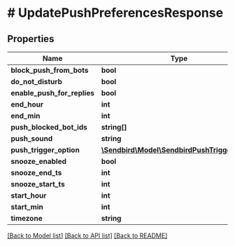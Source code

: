 # # UpdatePushPreferencesResponse

## Properties

Name | Type | Description | Notes
------------ | ------------- | ------------- | -------------
**block_push_from_bots** | **bool** |  | [optional]
**do_not_disturb** | **bool** |  | [optional]
**enable_push_for_replies** | **bool** |  | [optional]
**end_hour** | **int** |  | [optional]
**end_min** | **int** |  | [optional]
**push_blocked_bot_ids** | **string[]** |  | [optional]
**push_sound** | **string** |  | [optional]
**push_trigger_option** | [**\Sendbird\Model\SendbirdPushTriggerOption**](SendbirdPushTriggerOption.md) |  | [optional]
**snooze_enabled** | **bool** |  | [optional]
**snooze_end_ts** | **int** |  | [optional]
**snooze_start_ts** | **int** |  | [optional]
**start_hour** | **int** |  | [optional]
**start_min** | **int** |  | [optional]
**timezone** | **string** |  | [optional]

[[Back to Model list]](../../README.md#models) [[Back to API list]](../../README.md#endpoints) [[Back to README]](../../README.md)
